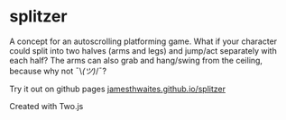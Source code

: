 # splitzer

A concept for an autoscrolling platforming game. What if your character could split into two halves (arms and legs) and jump/act separately with each half? The arms can also grab and hang/swing from the ceiling, because why not ¯\\_(ツ)_/¯?

Try it out on github pages [jamesthwaites.github.io/splitzer](jamesthwaites.github.io/splitzer)

Created with Two.js
